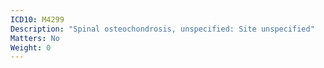 ```yaml
---
ICD10: M4299
Description: "Spinal osteochondrosis, unspecified: Site unspecified"
Matters: No
Weight: 0
---
```



